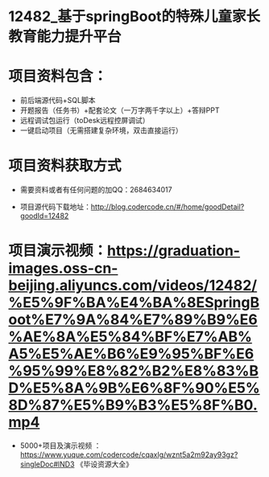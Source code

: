 #   12482_基于springBoot的特殊儿童家长教育能力提升平台

#   项目资料包含：
*    前后端源代码+SQL脚本
*    开题报告（任务书）+配套论文（一万字两千字以上）+答辩PPT
*   远程调试包运行（toDesk远程控屏调试）
*   一键启动项目（无需搭建复杂环境，双击直接运行）


#   项目资料获取方式
*   需要资料或者有任何问题的加QQ：2684634017

*   项目源代码下载地址：http://blog.codercode.cn/#/home/goodDetail?goodId=12482

#  项目演示视频：https://graduation-images.oss-cn-beijing.aliyuncs.com/videos/12482/%E5%9F%BA%E4%BA%8ESpringBoot%E7%9A%84%E7%89%B9%E6%AE%8A%E5%84%BF%E7%AB%A5%E5%AE%B6%E9%95%BF%E6%95%99%E8%82%B2%E8%83%BD%E5%8A%9B%E6%8F%90%E5%8D%87%E5%B9%B3%E5%8F%B0.mp4

*  5000+项目及演示视频 ：https://www.yuque.com/codercode/cqaxlg/wznt5a2m92ay93gz?singleDoc#lND3 《毕设资源大全》

